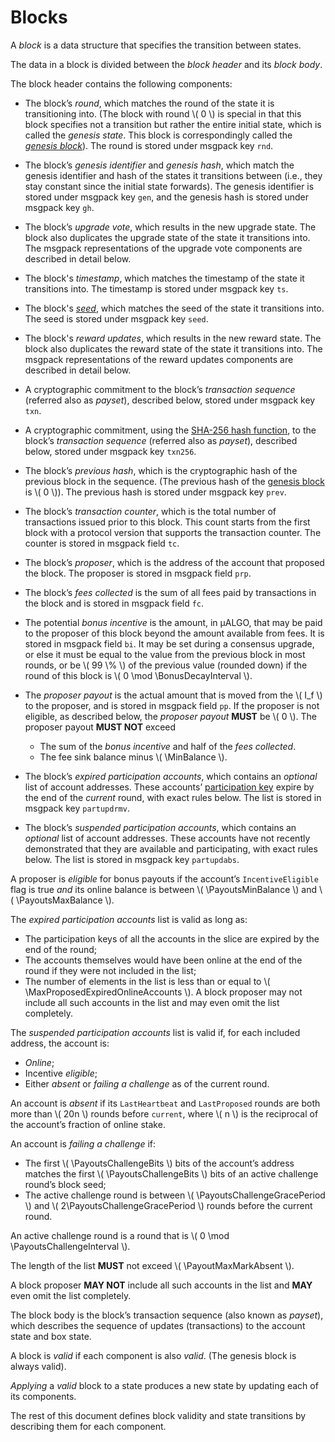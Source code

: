 $$
\newcommand \BonusDecayInterval {B_{b,\mathrm{decay}}}
\newcommand \MaxProposedExpiredOnlineAccounts {B_{N_\mathrm{e},\max}}
\newcommand \MinBalance {b_\min}
\newcommand \PayoutsMaxBalance {A_{r,\max}}
\newcommand \PayoutsMinBalance {A_{r,\min}}
\newcommand \PayoutsChallengeBits {\Heartbeat_\mathrm{bits}}
\newcommand \PayoutsChallengeGracePeriod {\Heartbeat_\mathrm{grace}}
\newcommand \PayoutsChallengeInterval {\Heartbeat_r}
\newcommand \PayoutMaxMarkAbsent {B_{N_\mathrm{a},\max}}
$$

# Blocks

A _block_ is a data structure that specifies the transition between states.

The data in a block is divided between the _block header_ and its _block body_.

The block header contains the following components:

- The block’s _round_, which matches the round of the state it is transitioning 
into. (The block with round \\( 0 \\) is special in that this block specifies not
a transition but rather the entire initial state, which is called the _genesis state_.
This block is correspondingly called the [_genesis block_](#genesis)). The round
is stored under msgpack key `rnd`.

- The block’s _genesis identifier_ and _genesis hash_, which match the genesis identifier
and hash of the states it transitions between (i.e., they stay constant since the
initial state forwards). The genesis identifier is stored under msgpack key `gen`,
and the genesis hash is stored under msgpack key `gh`.

- The block’s _upgrade vote_, which results in the new upgrade state. The block also
duplicates the upgrade state of the state it transitions into. The msgpack representations
of the upgrade vote components are described in detail below.

- The block's _timestamp_, which matches the timestamp of the state it transitions
into. The timestamp is stored under msgpack key `ts`.

- The block's [_seed_](abft.md#seed), which matches the seed of the state it transitions
into. The seed is stored under msgpack key `seed`.

- The block's _reward updates_, which results in the new reward state. The block
also duplicates the reward state of the state it transitions into. The msgpack representations
of the reward updates components are described in detail below.

- A cryptographic commitment to the block’s _transaction sequence_ (referred also
as _payset_), described below, stored under msgpack key `txn`.

- A cryptographic commitment, using the [SHA-256 hash function](crypto.md#sha256),
to the block’s _transaction sequence_ (referred also as _payset_), described below,
stored under msgpack key `txn256`.

- The block’s _previous hash_, which is the cryptographic hash of the previous block
in the sequence. (The previous hash of the [genesis block](#genesis) is \\( 0 \\)).
The previous hash is stored under msgpack key `prev`.

- The block’s _transaction counter_, which is the total number of transactions issued
prior to this block. This count starts from the first block with a protocol version
that supports the transaction counter. The counter is stored in msgpack field `tc`.

- The block’s _proposer_, which is the address of the account that proposed the
block. The proposer is stored in msgpack field `prp`.

- The block’s _fees collected_ is the sum of all fees paid by transactions in the
block and is stored in msgpack field `fc`.

- The potential _bonus incentive_ is the amount, in μALGO, that may be paid to the
proposer of this block beyond the amount available from fees. It is stored in msgpack
field `bi`. It may be set during a consensus upgrade, or else it must be equal to
the value from the previous block in most rounds, or be \\( 99 \\% \\) of the previous
value (rounded down) if the round of this block is \\( 0 \mod \BonusDecayInterval \\).

- The _proposer payout_ is the actual amount that is moved from the \\( I_f \\) to
the proposer, and is stored in msgpack field `pp`. If the proposer is not eligible,
as described below, the _proposer payout_ **MUST** be \\( 0 \\). The proposer payout
**MUST NOT** exceed

  - The sum of the _bonus incentive_ and half of the _fees collected_.
  - The fee sink balance minus \\( \MinBalance \\).

- The block’s _expired participation accounts_, which contains an _optional_ list of
account addresses. These accounts’ [participation key](../crypto/paricipation.md)
expire by the end of the _current_ round, with exact rules below. The list is stored
in msgpack key `partupdrmv`.

- The block’s _suspended participation accounts_, which contains an _optional_ list
of account addresses. These accounts have not recently demonstrated that they are
available and participating, with exact rules below. The list is stored in msgpack
key `partupdabs`.

A proposer is _eligible_ for bonus payouts if the account’s `IncentiveEligible`
flag is true _and_ its online balance is between \\( \PayoutsMinBalance \\) and
\\( \PayoutsMaxBalance \\).

The _expired participation accounts_ list is valid as long as:

- The participation keys of all the accounts in the slice are expired by the end
of the round;
- The accounts themselves would have been online at the end of the round if they
were not included in the list;
- The number of elements in the list is less than or equal to \\( \MaxProposedExpiredOnlineAccounts \\).
A block proposer may not include all such accounts in the list and may even omit
the list completely.

The _suspended participation accounts_ list is valid if, for each included address,
the account is:

- _Online_;
- Incentive _eligible_;
- Either _absent_ or _failing a challenge_ as of the current round.

An account is _absent_ if its `LastHeartbeat` and `LastProposed` rounds are both
more than \\( 20n \\) rounds before `current`, where \\( n \\) is the reciprocal
of the account’s fraction of online stake.

An account is _failing a challenge_ if:

- The first \\( \PayoutsChallengeBits \\) bits of the account’s address matches the
first \\( \PayoutsChallengeBits \\) bits of an active challenge round’s block seed;
- The active challenge round is between \\( \PayoutsChallengeGracePeriod \\) and
\\( 2\PayoutsChallengeGracePeriod \\) rounds before the current round.

An active challenge round is a round that is \\( 0 \mod \PayoutsChallengeInterval \\).

The length of the list **MUST** not exceed \\( \PayoutMaxMarkAbsent \\).

A block proposer **MAY NOT** include all such accounts in the list and **MAY** even
omit the list completely.

The block body is the block’s transaction sequence (also known as _payset_), which
describes the sequence of updates (transactions) to the account state and box state.

A block is _valid_ if each component is also _valid_. (The genesis block is always
valid).

_Applying_ a _valid_ block to a state produces a new state by updating each of its
components.

The rest of this document defines block validity and state transitions by describing
them for each component.